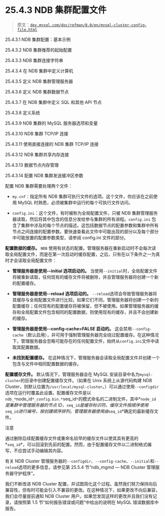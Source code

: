 # 25.4.3 NDB 集群配置文件

> 原文：[`dev.mysql.com/doc/refman/8.0/en/mysql-cluster-config-file.html`](https://dev.mysql.com/doc/refman/8.0/en/mysql-cluster-config-file.html)

25.4.3.1 NDB 集群配置：基本示例

25.4.3.2 NDB 集群推荐的起始配置

25.4.3.3 NDB 集群连接字符串

25.4.3.4 在 NDB 集群中定义计算机

25.4.3.5 定义 NDB 集群管理服务器

25.4.3.6 定义 NDB 集群数据节点

25.4.3.7 在 NDB 集群中定义 SQL 和其他 API 节点

25.4.3.8 定义系统

25.4.3.9 NDB 集群的 MySQL 服务器选项和变量

25.4.3.10 NDB 集群 TCP/IP 连接

25.4.3.11 使用直接连接的 NDB 集群 TCP/IP 连接

25.4.3.12 NDB 集群共享内存连接

25.4.3.13 数据节点内存管理

25.4.3.14 配置 NDB 集群发送缓冲区参数

配置 NDB 集群需要处理两个文件：

+   `my.cnf`：指定所有 NDB 集群可执行文件的选项。这个文件，你应该在之前使用 MySQL 时熟悉，必须被集群中运行的每个可执行文件访问。

+   `config.ini`：这个文件，有时被称为全局配置文件，只被 NDB 集群管理服务器读取，然后将其中包含的信息分发给参与集群的所有进程。`config.ini` 包含了集群中涉及的每个节点的描述。这包括数据节点的配置参数和集群中所有节点之间连接的配置参数。要快速查看此文件中可能出现的部分以及每个部分中可能放置的配置参数类型，请参阅 config.ini 文件的部分。

**配置数据的缓存。** `NDB` 使用有状态的配置。管理服务器在重新启动时不会每次读取全局配置文件，而是在第一次启动时缓存配置，之后，只有在以下条件之一为真时才会读取全局配置文件：

+   **管理服务器是使用--initial 选项启动的。** 当使用`--initial`时，全局配置文件将被重新读取，任何现有的缓存文件将被删除，并且管理服务器将创建一个新的配置缓存。

+   **管理服务器是使用--reload 选项启动的。** `--reload`选项会导致管理服务器将其缓存与全局配置文件进行比较。如果它们不同，管理服务器将创建一个新的配置缓存；任何现有的配置缓存将被保留，但不被使用。如果管理服务器的缓存和全局配置文件包含相同的配置数据，则使用现有的缓存，并且不会创建新的缓存。

+   **管理服务器是使用--config-cache=FALSE 启动的。** 这会禁用`--config-cache`（默认启用），并可用于强制管理服务器完全绕过配置缓存。在这种情况下，管理服务器会忽略可能存在的任何配置文件，始终从`config.ini`文件中读取其配置数据。

+   **未找到配置缓存。** 在这种情况下，管理服务器会读取全局配置文件并创建一个包含与文件中相同配置数据的缓存。

**配置缓存文件。** 默认情况下，管理服务器会在 MySQL 安装目录中名为`mysql-cluster`的目录中创建配置缓存文件。（如果在 Unix 系统上从源代码构建 NDB Cluster，则默认位置为`/usr/local/mysql-cluster`。）可以通过使用`--configdir`选项在运行时覆盖此设置。配置缓存文件是以`ndb_*`node_id`*_config.bin.*`seq_id`*`的模式命名的二进制文件，其中*`node_id`*是集群中管理服务器的节点 ID，*`seq_id`*是缓存标识符。缓存文件按顺序使用*`seq_id`*进行编号，按创建顺序排列。管理服务器使用由*`seq_id`*确定的最新缓存文件。

注意

通过删除后续配置缓存文件或重命名较早的缓存文件以使其具有更高的*`seq_id`*，可以回滚到先前的配置。然而，由于配置缓存文件以二进制格式编写，不应尝试手动编辑其内容。

有关 NDB Cluster 管理服务器的`--configdir`、`--config-cache`、`--initial`和`--reload`选项的更多信息，请参见第 25.5.4 节“ndb_mgmd — NDB Cluster 管理服务器守护程序”。

我们不断改进 NDB Cluster 配置，并试图简化这个过程。虽然我们努力保持向后兼容性，但有时可能会引入不兼容的更改。在这种情况下，如果更改不向后兼容，我们会尽量提前通知 NDB Cluster 用户。如果您发现这样的更改并且我们没有记录，请按照第 1.5 节“如何报告错误或问题”中给出的说明在 MySQL 错误数据库中报告。
